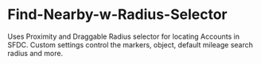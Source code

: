 Find-Nearby-w-Radius-Selector
=============================

Uses Proximity and Draggable Radius selector for locating Accounts in SFDC.  Custom settings control the markers, object, default mileage search radius and more.
